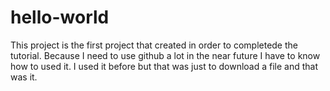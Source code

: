 # hello-world
This project is the first project that  created in order to completede the tutorial. 
Because I need to use github a lot in the near future I have to know how to used it.
I used it before but that was just to download a file and that was it.

